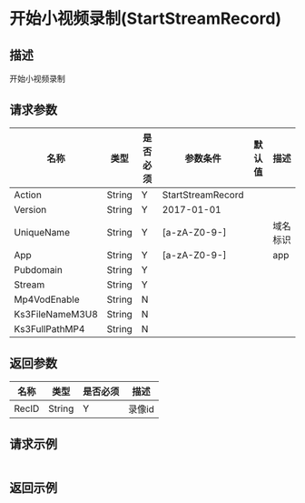 # 开始小视频录制(StartStreamRecord)

## 描述

开始小视频录制

## 请求参数

| 名称 | 类型 | 是否必须 | 参数条件 | 默认值  | 描述 |
| --- | --- | --- | --- | --- | --- |
| Action | String | Y | StartStreamRecord | | |
| Version | String | Y | 2017-01-01 | | |
| UniqueName | String  | Y | [a-zA-Z0-9-] |  | 域名标识 | 
| App | String  | Y | [a-zA-Z0-9-] |  | app | 
| Pubdomain | String  | Y |  |  |  | 
| Stream | String  | Y |  |  |  | 
| Mp4VodEnable | String  | N |  |  |  | 
| Ks3FileNameM3U8 | String  | N |  |  |  | 
| Ks3FullPathMP4 | String  | N |  |  |  | 


## 返回参数

| 名称 | 类型 | 是否必须 |  描述 |
| --- | --- | --- |  --- |
| RecID | String  | Y | 录像id | 



## 请求示例

```
```

## 返回示例

```
```

